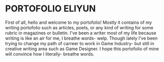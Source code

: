 # PORTOFOLIO ELIYUN
First of all, hello and welcome to my portofolio!
Mostly it contains of my writing portofolio such as articles, poets, or any kind of writing for some rubric in magazines or bulletin.
I've been a writer most of my life because writing is like an air for me, I breathe words- welp.
Though lately I've been trying to change my path of carreer to work in Game Industry- but still in creative writing area such as Game Designer.
I hope this portofolio of mine will convince how I literally- breathe words.
